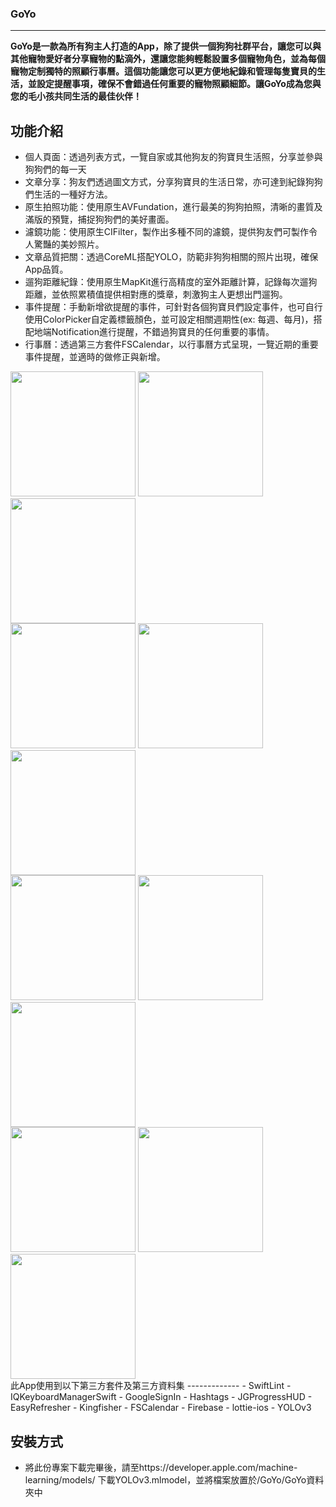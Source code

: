 ### GoYo
-------------
**GoYo是一款為所有狗主人打造的App，除了提供一個狗狗社群平台，讓您可以與其他寵物愛好者分享寵物的點滴外，還讓您能夠輕鬆設置多個寵物角色，並為每個寵物定制獨特的照顧行事曆。這個功能讓您可以更方便地紀錄和管理每隻寶貝的生活，並設定提醒事項，確保不會錯過任何重要的寵物照顧細節。讓GoYo成為您與您的毛小孩共同生活的最佳伙伴！**


功能介紹
-------------
- 個人頁面：透過列表方式，一覽自家或其他狗友的狗寶貝生活照，分享並參與狗狗們的每一天
- 文章分享：狗友們透過圖文方式，分享狗寶貝的生活日常，亦可達到紀錄狗狗們生活的一種好方法。
- 原生拍照功能：使用原生AVFundation，進行最美的狗狗拍照，清晰的畫質及滿版的預覽，捕捉狗狗們的美好畫面。
- 濾鏡功能：使用原生CIFilter，製作出多種不同的濾鏡，提供狗友們可製作令人驚豔的美妙照片。
- 文章品質把關：透過CoreML搭配YOLO，防範非狗狗相關的照片出現，確保App品質。
- 遛狗距離紀錄：使用原生MapKit進行高精度的室外距離計算，記錄每次遛狗距離，並依照累積值提供相對應的獎章，刺激狗主人更想出門遛狗。
- 事件提醒：手動新增欲提醒的事件，可針對各個狗寶貝們設定事件，也可自行使用ColorPicker自定義標籤顏色，並可設定相關週期性(ex: 每週、每月)，搭配地端Notification進行提醒，不錯過狗寶貝的任何重要的事情。
- 行事曆：透過第三方套件FSCalendar，以行事曆方式呈現，一覽近期的重要事件提醒，並適時的做修正與新增。

<img width="200" src="https://github.com/fangpindar/GoYo/blob/main/Image/Frame%204.png" />
<img width="200" src="https://github.com/fangpindar/GoYo/blob/main/Image/Frame%205.png" />
<img width="200" src="https://github.com/fangpindar/GoYo/blob/main/Image/Frame%206.png" />
<br />

<img width="200" src="https://github.com/fangpindar/GoYo/blob/main/Image/Frame%207.png" />
<img width="200" src="https://github.com/fangpindar/GoYo/blob/main/Image/Frame%208.png" />
<img width="200" src="https://github.com/fangpindar/GoYo/blob/main/Image/Frame%209.png" />
<br />

<img width="200" src="https://github.com/fangpindar/GoYo/blob/main/Image/Frame%201.png" />
<img width="200" src="https://github.com/fangpindar/GoYo/blob/main/Image/Frame%202.png" />
<img width="200" src="https://github.com/fangpindar/GoYo/blob/main/Image/Frame%203.png" />
<br />

<img width="200" src="https://github.com/fangpindar/GoYo/blob/main/Image/Frame%2010.png" />
<img width="200" src="https://github.com/fangpindar/GoYo/blob/main/Image/Frame%2011.png" />
<img width="200" src="https://github.com/fangpindar/GoYo/blob/main/Image/Frame%2012.png" />
<br />
此App使用到以下第三方套件及第三方資料集
-------------
- SwiftLint
- IQKeyboardManagerSwift
- GoogleSignIn
- Hashtags
- JGProgressHUD
- EasyRefresher
- Kingfisher
- FSCalendar
- Firebase
- lottie-ios
- YOLOv3

安裝方式
-------------
- 將此份專案下載完畢後，請至https://developer.apple.com/machine-learning/models/ 下載YOLOv3.mlmodel，並將檔案放置於/GoYo/GoYo資料夾中
